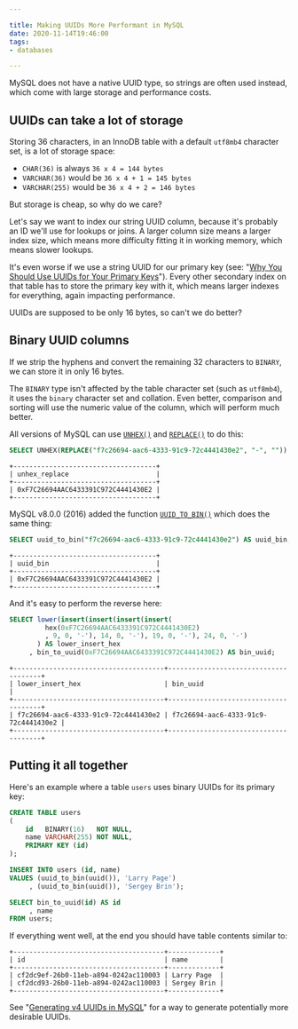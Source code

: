 ```yaml
---

title: Making UUIDs More Performant in MySQL
date: 2020-11-14T19:46:00
tags:
- databases

---
```


MySQL does not have a native UUID type, so strings are often used instead, which come with large storage and performance costs.

## UUIDs can take a lot of storage

Storing 36 characters, in an InnoDB table with a default `utf8mb4` character set, is a lot of storage space:

- `CHAR(36)` is always `36 x 4 = 144 bytes`
- `VARCHAR(36)` would be `36 x 4 + 1 = 145 bytes`
- `VARCHAR(255)` would be `36 x 4 + 2 = 146 bytes`

But storage is cheap, so why do we care?

Let's say we want to index our string UUID column, because it's probably an ID we'll use for lookups or joins. A larger column size means a larger index size, which means more difficulty fitting it in working memory, which means slower lookups.

It's even worse if we use a string UUID for our primary key (see: "[Why You Should Use UUIDs for Your Primary Keys](/blog/why-you-should-use-uuids-for-your-primary-keys)"). Every other secondary index on that table has to store the primary key with it, which means larger indexes for everything, again impacting performance.

UUIDs are supposed to be only 16 bytes, so can't we do better?

## Binary UUID columns

If we strip the hyphens and convert the remaining 32 characters to `BINARY`, we can store it in only 16 bytes.

The `BINARY` type isn't affected by the table character set (such as `utf8mb4`), it uses the `binary` character set and collation. Even better, comparison and sorting will use the numeric value of the column, which will perform much better.

All versions of MySQL can use [`UNHEX()`](https://dev.mysql.com/doc/refman/5.7/en/string-functions.html#function_unhex) and [`REPLACE()`](https://dev.mysql.com/doc/refman/5.7/en/string-functions.html#function_replace) to do this:

```sql
SELECT UNHEX(REPLACE("f7c26694-aac6-4333-91c9-72c4441430e2", "-", "")) AS unhex_replace;
```

```text
+------------------------------------+
| unhex_replace                      |
+------------------------------------+
| 0xF7C26694AAC6433391C972C4441430E2 |
+------------------------------------+
```

MySQL v8.0.0 (2016) added the function [`UUID_TO_BIN()`](https://dev.mysql.com/doc/refman/8.0/en/miscellaneous-functions.html#function_uuid-to-bin) which does the same thing:

```sql
SELECT uuid_to_bin("f7c26694-aac6-4333-91c9-72c4441430e2") AS uuid_bin;
```

```text
+------------------------------------+
| uuid_bin                           |
+------------------------------------+
| 0xF7C26694AAC6433391C972C4441430E2 |
+------------------------------------+
```

And it's easy to perform the reverse here:

```sql
SELECT lower(insert(insert(insert(insert(
         hex(0xF7C26694AAC6433391C972C4441430E2)
         , 9, 0, '-'), 14, 0, '-'), 19, 0, '-'), 24, 0, '-')
       ) AS lower_insert_hex
     , bin_to_uuid(0xF7C26694AAC6433391C972C4441430E2) AS bin_uuid;
```

```text
+--------------------------------------+--------------------------------------+
| lower_insert_hex                     | bin_uuid                             |
+--------------------------------------+--------------------------------------+
| f7c26694-aac6-4333-91c9-72c4441430e2 | f7c26694-aac6-4333-91c9-72c4441430e2 |
+--------------------------------------+--------------------------------------+
```

## Putting it all together

Here's an example where a table `users` uses binary UUIDs for its primary key:

```sql
CREATE TABLE users
(
    id   BINARY(16)   NOT NULL,
    name VARCHAR(255) NOT NULL,
    PRIMARY KEY (id)
);

INSERT INTO users (id, name)
VALUES (uuid_to_bin(uuid()), 'Larry Page')
     , (uuid_to_bin(uuid()), 'Sergey Brin');

SELECT bin_to_uuid(id) AS id
     , name
FROM users;
```

If everything went well, at the end you should have table contents similar to:

```text
+--------------------------------------+-------------+
| id                                   | name        |
+--------------------------------------+-------------+
| cf2dc9ef-26b0-11eb-a894-0242ac110003 | Larry Page  |
| cf2dcd93-26b0-11eb-a894-0242ac110003 | Sergey Brin |
+--------------------------------------+-------------+
```

See "[Generating v4 UUIDs in MySQL](/blog/generating-v4-uuids-in-mysql)" for a way to generate potentially more desirable UUIDs.
